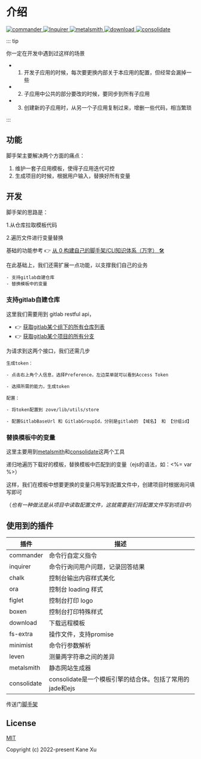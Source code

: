 # 介绍
<p align="left">
  <a href="https://github.com/tj/commander.js">
    <img src="https://img.shields.io/badge/commander-8.3.0-brightgreen" alt="commander">
  </a>
  <a href="https://github.com/SBoudrias/Inquirer.js">
    <img src="https://img.shields.io/badge/Inquirer-8.2.0-orange" alt="Inquirer">
  </a>
  <a href="https://github.com/metalsmith/metalsmith" rel="nofollow">
    <img src="https://img.shields.io/badge/metalsmith-2.5.0-blue" alt="metalsmith">
  </a>
  <a href="https://github.com/kevva/download" rel="nofollow">
    <img src="https://img.shields.io/badge/download-7.1.0-critical" alt="download">
  </a>
  <a href="https://github.com/tj/consolidate.js">
    <img src="https://img.shields.io/badge/consolidate-0.16.0-ff69b4" alt="consolidate">
  </a>
</p>

::: tip 

你一定在开发中遇到过这样的场景
- 1. 开发子应用的时候，每次要更换内部关于本应用的配置，但经常会漏掉一些
- 2. 子应用中公共的部分要改的时候，要同步到所有子应用
- 3. 创建新的子应用时，从另一个子应用复制过来，增删一些代码，相当繁琐

:::

## 功能
脚手架主要解决两个方面的痛点：
  1. 维护一套子应用模板，使得子应用迭代可控
  2. 生成项目的时候，根据用户输入，替换好所有变量

## 开发

脚手架的思路是：

  1.从仓库拉取模板代码

  2.遍历文件进行变量替换

基础的功能参考 👉 [从 0 构建自己的脚手架/CLI知识体系（万字） 🛠](https://juejin.cn/post/6966119324478079007#heading-1)

在此基础上，我们还需扩展一点功能，以支撑我们自己的业务

```
- 支持gitlab自建仓库
- 替换模板中的变量
```

### 支持gitlab自建仓库
这里我们需要用到 gitlab restful api，

-  👉 [获取gitlab某个组下的所有仓库列表](https://docs.gitlab.com/ee/api/groups.html#list-a-groups-projects)
-  👉 [获取gitlab某个项目的所有分支](https://docs.gitlab.com/ee/api/branches.html#list-repository-branches)

为请求到这两个接口，我们还需几步
```
生成token：

- 点击右上角个人信息，选择Preference，左边菜单就可以看到Access Token

- 选择所需的能力，生成token

配置：

- 将token配置到 zove/lib/utils/store

- 配置GitlabBaseUrl 和 GitlabGroupId，分别是gitlab的 【域名】 和 【分组id】

```
### 替换模板中的变量

这里主要用到[metalsmith](https://github.com/metalsmith/metalsmith)和[consolidate](https://github.com/tj/consolidate.js)这两个工具

递归地遍历下载好的模板，替换模板中匹配到的变量（ejs的语法，如：<%= var %>）

这样，我们在模板中想要更换的变量只用写到配置文件中，创建项目时根据询问填写即可


（*也有一种做法是从项目中读取配置文件，这就需要我们将配置文件写到项目中*）

## 使用到的插件

|  插件   | 描述  |
|  ----  | ----  |
| commander  | 命令行自定义指令 |
| inquirer  | 命令行询问用户问题，记录回答结果 |
| chalk  | 控制台输出内容样式美化 |
| ora  | 控制台 loading 样式 |
| figlet  | 控制台打印 logo |
| boxen  | 控制台打印特殊样式 |
| download  | 下载远程模板 |
| fs-extra  | 操作文件，支持promise |
| minimist  | 命令行参数解析 |
| leven  | 测量两字符串之间的差异 |
| metalsmith  | 静态网站生成器 |
| consolidate  | consolidate是一个模板引擎的结合体。包括了常用的jade和ejs |

传送门[脚手架](http://gitlab.work.java/frontend/template/zove)

## License

[MIT]()

Copyright (c) 2022-present Kane Xu